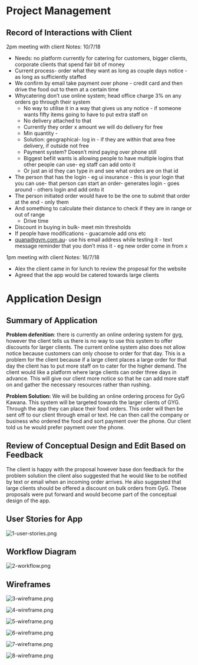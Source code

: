 Project Management
==================

Record of Interactions with Client 
-----------------------------------

2pm meeting with client Notes: 10/7/18

* Needs: no platform currently for catering for customers, bigger clients, corporate clients that spend fair bit of money
* Current process- order what they want as long as couple days notice - as long as sufficiently staffed
* We confirm by email take payment over phone - credit card and then drive the food out to them at a certain time
* Whycatering don’t use online system; head office charge 3% on any orders go through their system
  * No way to utilise it in a way that gives us any notice - if someone wants fifty items going to have to put extra staff on
  * No delivery attached to that
  * Currently they order x amount we will do delivery for free
  * Min quantity -
  * Solution: geographical- log in - if they are within that area free delivery, if outside not free
  * Payment system? Doesn’t mind paying over phone still
  * Biggest befiit wants is allowing people to have multiple logins that other people can use- eg staff can add onto it
  * Or just an id they can type in and see what orders are on that id
* The person that has the login - eg ui insurance - this is your login that you can use- that person can start an order- generates login - goes around - others login and add onto it
* The person initiated order would have to be the one to submit that order at the end - only them
* And something to calculate their distance to check if they are in range or out of range
  * Drive time
* Discount in buying in bulk- meet min thresholds
* If people have modifications - guacamole add ons etc
* <quana@gym.com.au>- use his email address while testing it - text message reminder that you don’t miss it - eg new order come in from x



1pm meeting with client Notes: 16/7/18

* Alex the client came in for lunch to review the proposal for the website
* Agreed that the app would be catered towards large clients

Application Design 
===================

Summary of Application
----------------------

**Problem defenition**: there is currently an online ordering system for gyg, however the client tells us there is no way to use this system to offer discounts for larger clients. The current online system also does not allow notice because customers can only choose to order for that day. This is a problem for the client because if a large client places a large order for that day the client has to put more staff on to cater for the higher demand. The client would like a platform where large clients can order three days in advance. This will give our client more notice so that he can add more staff on and gather the necessary resources rather than rushing.

**Problem Solution:** We will be building an online ordering process for GyG Kawana. This system will be targeted towards the larger clients of GYG. Through the app they can place their food orders. This order will then be sent off to our client through email or text. He can then call the company or business who ordered the food and sort payment over the phone. Our client told us he would prefer payment over the phone.

Review of Conceptual Design and Edit Based on Feedback
------------------------------------------------------

The client is happy with the proposal however base don feedback for the problem solution the client also suggested that he would like to be notified by text or email when an incoming order arrives. He also suggested that large clients should be offered a discount on bulk orders from GyG. These proposals were put forward and would become part of the conceptual design of the app.

User Stories for App
--------------------

![1-user-stories.png](./resources/1-user-stories.png)

Workflow Diagram
----------------

![2-workflow.png](resources/2-workflow.png)


Wireframes
----------

![3-wireframe.png](resources/3-wireframe.png)

![4-wireframe.png](resources/4-wireframe.png)

![5-wireframe.png](resources/5-wireframe.png)

![6-wireframe.png](resources/6-wireframe.png)

![7-wireframe.png](resources/7-wireframe.png)

![8-wireframe.png](resources/8-wireframe.png)






